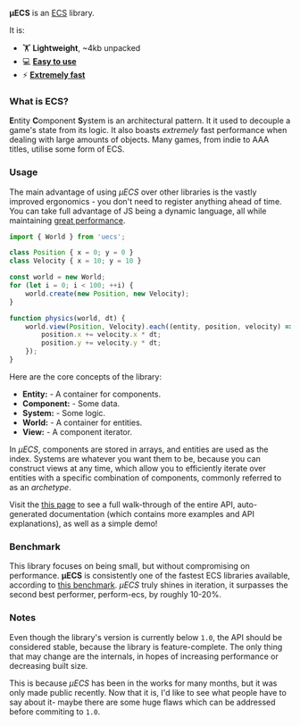 **μECS** is an [ECS](#what-is-ecs) library.

It is:
* 🏋️ **Lightweight**, ~4kb unpacked
* 💻 [**Easy to use**](#usage)
* ⚡ [**Extremely fast**](#benchmark)

### What is ECS?

**E**ntity **C**omponent **S**ystem is an architectural pattern. It it used to decouple a game's state from its logic. It also boasts *extremely* fast performance when dealing with large amounts of objects. Many games, from indie to AAA titles, utilise some form of ECS.

### Usage

The main advantage of using *μECS* over other libraries is the vastly improved ergonomics - you don't need to register anything ahead of time. You can take full advantage of JS being a dynamic language, all while maintaining [great performance](#benchmark).

```ts
import { World } from 'uecs';

class Position { x = 0; y = 0 }
class Velocity { x = 10; y = 10 }

const world = new World;
for (let i = 0; i < 100; ++i) {
    world.create(new Position, new Velocity);
}

function physics(world, dt) {
    world.view(Position, Velocity).each((entity, position, velocity) => {
        position.x += velocity.x * dt;
        position.y += velocity.y * dt;
    });
}
```

Here are the core concepts of the library:

* **Entity:** - A container for components.
* **Component:** - Some data.
* **System:** - Some logic.
* **World:** - A container for entities.
* **View:** - A component iterator.

In *μECS*, components are stored in arrays, and entities are used as the index. Systems are whatever you want them to be, because you can construct views at any time, which allow you to efficiently iterate over entities with a specific combination of components, commonly referred to as an *archetype*.

Visit the [this page](https://jprochazk.github.io/uecs/) to see a full walk-through of the entire API, auto-generated documentation (which contains more examples and API explanations), as well as a simple demo!

### Benchmark

This library focuses on being small, but without compromising on performance. **μECS** is consistently one of the fastest ECS libraries available, according to [this benchmark](https://github.com/ddmills/js-ecs-benchmarks). *μECS* truly shines in iteration, it surpasses the second best performer, perform-ecs, by roughly 10-20%.

### Notes

Even though the library's version is currently below `1.0`, the API should be considered stable, because the library is feature-complete. The only thing that may change are the internals, in hopes of increasing performance or decreasing built size.

This is because *μECS* has been in the works for many months, but it was only made public recently. Now that it is, I'd like to see what people have to say about it- maybe there are some huge flaws which can be addressed before commiting to `1.0`.
